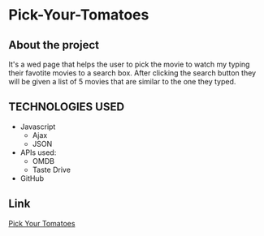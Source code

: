 # Pick-Your-Tomatoes
## About the project
It's a wed page that helps the user to pick the movie to watch my typing their favotite movies to a search box. After clicking the search button they will be given a list of 5 movies that are similar to the one they typed.

## TECHNOLOGIES USED
  * Javascript
      * Ajax
      * JSON
  * APIs used:
      * OMDB
      * Taste Drive
  * GitHub
  
## Link
[Pick Your Tomatoes](https://volk117.github.io/Pick-Your-Tomatoes/)
